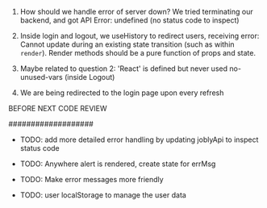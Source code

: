1. How should we handle error of server down? We tried terminating our backend, and got API Error: undefined (no status code to inspect)

2. Inside login and logout, we useHistory to redirect users, receiving error: Cannot update during an existing state transition (such as within `render`). Render methods should be a pure function of props and state.

3. Maybe related to question 2: 'React' is defined but never used  no-unused-vars (inside Logout)

<!-- 4. We require correct password inside updating profile, but password is never verified with token, only though login. How would we go about using the password inside Profile form to verify that correct user is patching their own data without making a "dumb" api call to users/login.  -->

4. We are being redirected to the login page upon every refresh

BEFORE NEXT CODE REVIEW

###################
- TODO: add more detailed error handling by updating joblyApi to inspect status code

- TODO: Anywhere alert is rendered, create state for errMsg

- TODO: Make error messages more friendly

- TODO: user localStorage to manage the user data